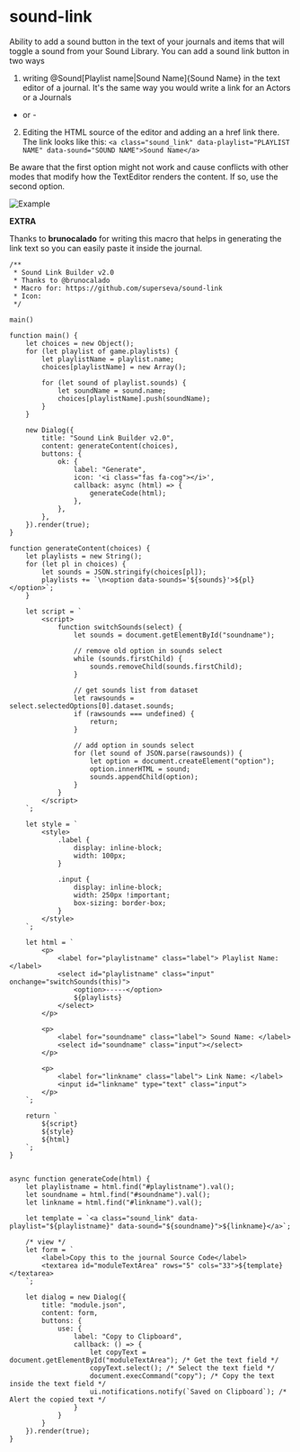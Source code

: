 # sound-link
Ability to add a sound button in the text of your journals and items that will toggle a sound from your Sound Library.
You can add a sound link button in two ways
1. writing @Sound[Playlist name|Sound Name]{Sound Name} in the text editor of a journal. It's the same way you would write a link for an Actors or a Journals
- or -
2. Editing the HTML source of the editor and adding an a href link there. The link looks like this:
```<a class="sound_link" data-playlist="PLAYLIST NAME" data-sound="SOUND NAME">Sound Name</a>```

Be aware that the first option might not work and cause conflicts with other modes that modify how the TextEditor renders the content. If so, use the second option.

![Example](https://raw.githubusercontent.com/superseva/sound-link/master/sound-link-example.jpg)

**EXTRA**

Thanks to **brunocalado** for writing this macro that helps in generating the link text so you can easily paste it inside the journal.

```
/**
 * Sound Link Builder v2.0
 * Thanks to @brunocalado
 * Macro for: https://github.com/superseva/sound-link
 * Icon: 
 */

main()

function main() {
	let choices = new Object();
	for (let playlist of game.playlists) {
		let playlistName = playlist.name;
		choices[playlistName] = new Array();

		for (let sound of playlist.sounds) {
			let soundName = sound.name;
			choices[playlistName].push(soundName);
		}
	}

	new Dialog({
		title: "Sound Link Builder v2.0",
		content: generateContent(choices),
		buttons: {
			ok: {
				label: "Generate",
				icon: '<i class="fas fa-cog"></i>',
				callback: async (html) => {
					generateCode(html);
				},
			},
		},
	}).render(true);
}

function generateContent(choices) {
	let playlists = new String();
	for (let pl in choices) {
		let sounds = JSON.stringify(choices[pl]);
		playlists += `\n<option data-sounds='${sounds}'>${pl}</option>`;
	}

	let script = `
		<script>
			function switchSounds(select) {
				let sounds = document.getElementById("soundname");
			
				// remove old option in sounds select
				while (sounds.firstChild) {
					sounds.removeChild(sounds.firstChild);
				}
				
				// get sounds list from dataset
				let rawsounds = select.selectedOptions[0].dataset.sounds;
				if (rawsounds === undefined) {
					return;
				}
				
				// add option in sounds select
				for (let sound of JSON.parse(rawsounds)) {
					let option = document.createElement("option");
					option.innerHTML = sound;
					sounds.appendChild(option);
				}
			}
		</script>
	`;

	let style = `
		<style>
			.label {
				display: inline-block;
				width: 100px;
			}

			.input {
				display: inline-block;
				width: 250px !important;
				box-sizing: border-box;
			}
		</style>
	`;

	let html = `
		<p>
			<label for="playlistname" class="label"> Playlist Name: </label>
			<select id="playlistname" class="input" onchange="switchSounds(this)">
				<option>-----</option>
				${playlists}
			</select>
		</p>
		
		<p>
			<label for="soundname" class="label"> Sound Name: </label>
			<select id="soundname" class="input"></select>
		</p>
		
		<p>
			<label for="linkname" class="label"> Link Name: </label>
			<input id="linkname" type="text" class="input">
		</p>
	`;

	return `
		${script}
		${style}
		${html}
	`;
}


async function generateCode(html) {
	let playlistname = html.find("#playlistname").val();
	let soundname = html.find("#soundname").val();
	let linkname = html.find("#linkname").val();

	let template = `<a class="sound_link" data-playlist="${playlistname}" data-sound="${soundname}">${linkname}</a>`;

	/* view */
	let form = `
		<label>Copy this to the journal Source Code</label>
		<textarea id="moduleTextArea" rows="5" cols="33">${template}</textarea>
	`;

	let dialog = new Dialog({
		title: "module.json",
		content: form,
		buttons: {
			use: {
				label: "Copy to Clipboard",
				callback: () => {
					let copyText = document.getElementById("moduleTextArea"); /* Get the text field */
					copyText.select(); /* Select the text field */
					document.execCommand("copy"); /* Copy the text inside the text field */
					ui.notifications.notify(`Saved on Clipboard`); /* Alert the copied text */
				}
			}
		}
	}).render(true);
}
```
